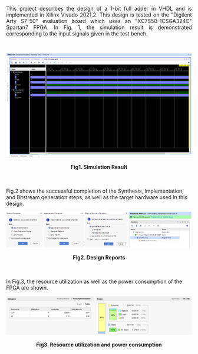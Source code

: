 <p align="justify"> This project describes the design of a 1-bit full adder in VHDL and is implemented in Xilinx Vivado 2021.2. This design is tested on the "Digilent Arty S7-50" evaluation board which uses an "XC7S50-1CSGA324C" Spartan7 FPGA. In Fig. 1, the simulation result is demonstrated corresponding to the input signals given in the test bench. </p> <br>

![Example Image](FA1b_Simulation.png)
**<p align="center">Fig1. Simulation Result</p>**
<br><br>
Fig.2 shows the successful completion of the Synthesis, Implementation, and Bitstream generation steps, as well as the target hardware used in this design.<br>

![Example Image](FA1b_AllStepsReports.png)
**<p align="center">Fig2. Design Reports</p>**
<br><br>
In Fig.3, the resource utilization as well as the power consumption of the FPGA are shown.<br>

![Example Image](FA1b_Resource_Utilization.png)
**<p align="center">Fig3. Resource utilization and power consumption</p>**
<br><br>

